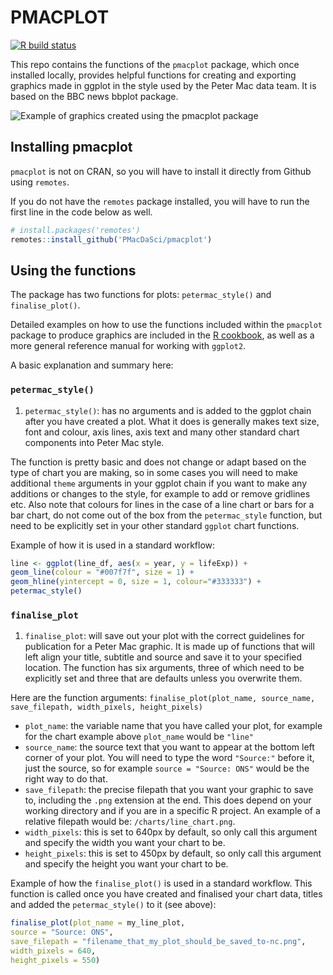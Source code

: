 PMACPLOT
================

<!-- badges: start -->

[![R build
status](https://github.com/PMacDaSci/pmacplot/workflows/R-CMD-check/badge.svg)](https://github.com/PMacDaSci/pmacplot/actions/)
<!-- badges: end -->

This repo contains the functions of the `pmacplot` package, which once
installed locally, provides helpful functions for creating and exporting
graphics made in ggplot in the style used by the Peter Mac data team. It
is based on the BBC news bbplot package.

![Example of graphics created using the pmacplot
package](man/figures/bbplot_example_plots.png)

## Installing pmacplot

`pmacplot` is not on CRAN, so you will have to install it directly from
Github using `remotes`.

If you do not have the `remotes` package installed, you will have to run
the first line in the code below as well.

``` r
# install.packages('remotes')
remotes::install_github('PMacDaSci/pmacplot')
```

## Using the functions

The package has two functions for plots: `petermac_style()` and
`finalise_plot()`.

Detailed examples on how to use the functions included within the
`pmacplot` package to produce graphics are included in the [R
cookbook](https://bbc.github.io/rcookbook/), as well as a more general
reference manual for working with `ggplot2`.

A basic explanation and summary here:

### `petermac_style()`

1.  `petermac_style()`: has no arguments and is added to the ggplot
    chain after you have created a plot. What it does is generally makes
    text size, font and colour, axis lines, axis text and many other
    standard chart components into Peter Mac style.

The function is pretty basic and does not change or adapt based on the
type of chart you are making, so in some cases you will need to make
additional `theme` arguments in your ggplot chain if you want to make
any additions or changes to the style, for example to add or remove
gridlines etc. Also note that colours for lines in the case of a line
chart or bars for a bar chart, do not come out of the box from the
`petermac_style` function, but need to be explicitly set in your other
standard `ggplot` chart functions.

Example of how it is used in a standard workflow:

``` r
line <- ggplot(line_df, aes(x = year, y = lifeExp)) +
geom_line(colour = "#007f7f", size = 1) +
geom_hline(yintercept = 0, size = 1, colour="#333333") +
petermac_style()
```

### `finalise_plot`

1.  `finalise_plot`: will save out your plot with the correct guidelines
    for publication for a Peter Mac graphic. It is made up of functions
    that will left align your title, subtitle and source and save it to
    your specified location. The function has six arguments, three of
    which need to be explicitly set and three that are defaults unless
    you overwrite them.

Here are the function arguments:
`finalise_plot(plot_name, source_name, save_filepath, width_pixels, height_pixels)`

-   `plot_name`: the variable name that you have called your plot, for
    example for the chart example above `plot_name` would be `"line"`  
-   `source_name`: the source text that you want to appear at the bottom
    left corner of your plot. You will need to type the word `"Source:"`
    before it, just the source, so for example `source = "Source: ONS"`
    would be the right way to do that.
-   `save_filepath`: the precise filepath that you want your graphic to
    save to, including the `.png` extension at the end. This does depend
    on your working directory and if you are in a specific R project. An
    example of a relative filepath would be: `/charts/line_chart.png`.  
-   `width_pixels`: this is set to 640px by default, so only call this
    argument and specify the width you want your chart to be.
-   `height_pixels`: this is set to 450px by default, so only call this
    argument and specify the height you want your chart to be.

Example of how the `finalise_plot()` is used in a standard workflow.
This function is called once you have created and finalised your chart
data, titles and added the `petermac_style()` to it (see above):

``` r
finalise_plot(plot_name = my_line_plot,
source = "Source: ONS",
save_filepath = "filename_that_my_plot_should_be_saved_to-nc.png",
width_pixels = 640,
height_pixels = 550)
```
